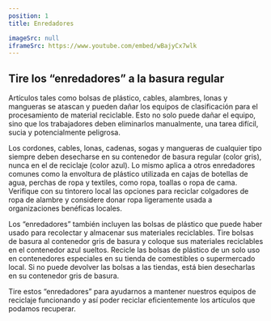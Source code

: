 ```yaml
---
position: 1
title: Enredadores

imageSrc: null
iframeSrc: https://www.youtube.com/embed/wBajyCx7wlk
---
```


## Tire los “enredadores” a la basura regular

Artículos tales como bolsas de plástico, cables, alambres, lonas y mangueras se atascan y pueden dañar los equipos de clasificación para el procesamiento de material reciclable. Esto no solo puede dañar el equipo, sino que los trabajadores deben eliminarlos manualmente, una tarea difícil, sucia y potencialmente peligrosa.

Los cordones, cables, lonas, cadenas, sogas y mangueras de cualquier tipo siempre deben desecharse en su contenedor de basura regular (color gris), nunca en el de reciclaje (color azul). Lo mismo aplica a otros enredadores comunes como la envoltura de plástico utilizada en cajas de botellas de agua, perchas de ropa y textiles, como ropa, toallas o ropa de cama. Verifique con su tintorero local las opciones para reciclar colgadores de ropa de alambre y considere donar ropa ligeramente usada a organizaciones benéficas locales.

Los “enredadores” también incluyen las bolsas de plástico que puede haber usado para recolectar y almacenar sus materiales reciclables. Tire bolsas de basura al contenedor gris de basura y coloque sus materiales reciclables en el contenedor azul sueltos. Recicle las bolsas de plástico de un solo uso en contenedores especiales en su tienda de comestibles o supermercado local. Si no puede devolver las bolsas a las tiendas, está bien desecharlas en su contenedor gris de basura.

Tire estos “enredadores” para ayudarnos a mantener nuestros equipos de reciclaje funcionando y así poder reciclar eficientemente los artículos que podamos recuperar.
